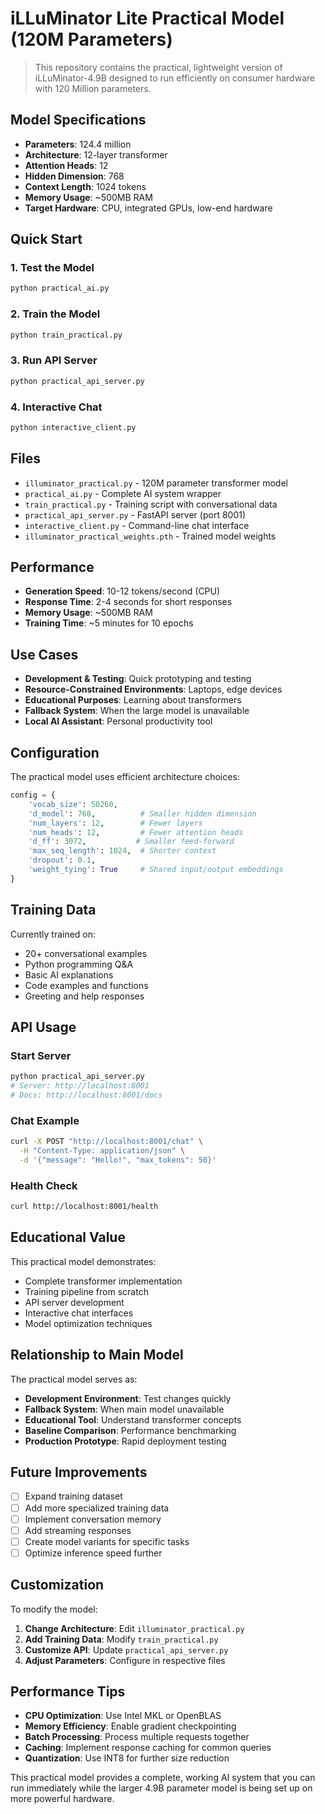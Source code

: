 # iLLuMinator Lite Practical Model (120M Parameters)

> This repository contains the practical, lightweight version of iLLuMinator-4.9B designed to run efficiently on consumer hardware with 120 Million parameters.

## Model Specifications

- **Parameters**: 124.4 million
- **Architecture**: 12-layer transformer
- **Attention Heads**: 12
- **Hidden Dimension**: 768
- **Context Length**: 1024 tokens
- **Memory Usage**: ~500MB RAM
- **Target Hardware**: CPU, integrated GPUs, low-end hardware

## Quick Start

### 1. Test the Model
```bash
python practical_ai.py
```

### 2. Train the Model
```bash
python train_practical.py
```

### 3. Run API Server
```bash
python practical_api_server.py
```

### 4. Interactive Chat
```bash
python interactive_client.py
```

## Files

- `illuminator_practical.py` - 120M parameter transformer model
- `practical_ai.py` - Complete AI system wrapper
- `train_practical.py` - Training script with conversational data
- `practical_api_server.py` - FastAPI server (port 8001)
- `interactive_client.py` - Command-line chat interface
- `illuminator_practical_weights.pth` - Trained model weights

## Performance

- **Generation Speed**: 10-12 tokens/second (CPU)
- **Response Time**: 2-4 seconds for short responses
- **Memory Usage**: ~500MB RAM
- **Training Time**: ~5 minutes for 10 epochs

## Use Cases

- **Development & Testing**: Quick prototyping and testing
- **Resource-Constrained Environments**: Laptops, edge devices
- **Educational Purposes**: Learning about transformers
- **Fallback System**: When the large model is unavailable
- **Local AI Assistant**: Personal productivity tool

## Configuration

The practical model uses efficient architecture choices:

```python
config = {
    'vocab_size': 50260,
    'd_model': 768,          # Smaller hidden dimension
    'num_layers': 12,        # Fewer layers
    'num_heads': 12,         # Fewer attention heads
    'd_ff': 3072,           # Smaller feed-forward
    'max_seq_length': 1024,  # Shorter context
    'dropout': 0.1,
    'weight_tying': True     # Shared input/output embeddings
}
```

## Training Data

Currently trained on:
- 20+ conversational examples
- Python programming Q&A
- Basic AI explanations
- Code examples and functions
- Greeting and help responses

## API Usage

### Start Server
```bash
python practical_api_server.py
# Server: http://localhost:8001
# Docs: http://localhost:8001/docs
```

### Chat Example
```bash
curl -X POST "http://localhost:8001/chat" \
  -H "Content-Type: application/json" \
  -d '{"message": "Hello!", "max_tokens": 50}'
```

### Health Check
```bash
curl http://localhost:8001/health
```

## Educational Value

This practical model demonstrates:
- Complete transformer implementation
- Training pipeline from scratch
- API server development
- Interactive chat interfaces
- Model optimization techniques

## Relationship to Main Model

The practical model serves as:
- **Development Environment**: Test changes quickly
- **Fallback System**: When main model unavailable
- **Educational Tool**: Understand transformer concepts
- **Baseline Comparison**: Performance benchmarking
- **Production Prototype**: Rapid deployment testing

## Future Improvements

- [ ] Expand training dataset
- [ ] Add more specialized training data
- [ ] Implement conversation memory
- [ ] Add streaming responses
- [ ] Create model variants for specific tasks
- [ ] Optimize inference speed further

## Customization

To modify the model:

1. **Change Architecture**: Edit `illuminator_practical.py`
2. **Add Training Data**: Modify `train_practical.py`
3. **Customize API**: Update `practical_api_server.py`
4. **Adjust Parameters**: Configure in respective files

## Performance Tips

- **CPU Optimization**: Use Intel MKL or OpenBLAS
- **Memory Efficiency**: Enable gradient checkpointing
- **Batch Processing**: Process multiple requests together
- **Caching**: Implement response caching for common queries
- **Quantization**: Use INT8 for further size reduction

This practical model provides a complete, working AI system that you can run immediately while the larger 4.9B parameter model is being set up on more powerful hardware.
